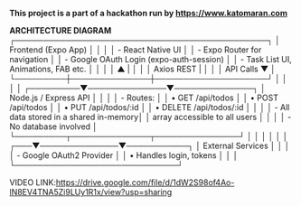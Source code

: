 **This project is a part of a hackathon run by https://www.katomaran.com**

**ARCHITECTURE DIAGRAM**
┌─────────────────────────────────────────────┐
│                Frontend (Expo App)          │
│                                             │
│  - React Native UI                          │
│  - Expo Router for navigation               │
│  - Google OAuth Login (expo-auth-session)   │
│  - Task List UI, Animations, FAB etc.       │
│                                             │
│         ▲              |                    │
│         │  Axios REST  |                    │
│         │  API Calls   ▼                    │
└─────────┼──────────────┼────────────────────┘
          │              │
          │              │
┌─────────▼──────────────▼──────────────┐
│            Node.js / Express API      │
│                                        │
│ - Routes:                              │
│    • GET    /api/todos                 │
│    • POST   /api/todos                 │
│    • PUT    /api/todos/:id             │
│    • DELETE /api/todos/:id             │
│                                        │
│ - All data stored in a shared in-memory│
│   array accessible to all users        │
│                                        │
│ - No database involved                 │
└─────────┬──────────────┬───────────────┘
          │              │
          │              │
          │              │
      ┌───▼──────────────▼───────────┐
      │      External Services      │
      │                             │
      │ - Google OAuth2 Provider    │
      │   • Handles login, tokens   │
      │                             │
      └─────────────────────────────┘
      
VIDEO LINK:https://drive.google.com/file/d/1dW2S98of4Ao-lN8EV4TNA5Zi9LUy1R1x/view?usp=sharing

